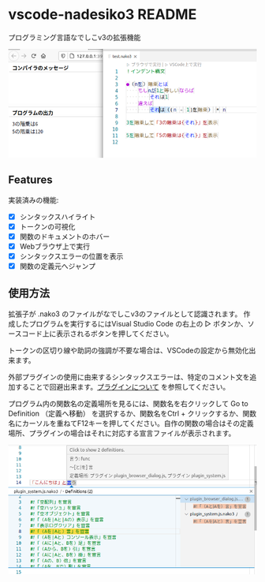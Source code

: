 # vscode-nadesiko3 README

プログラミング言語なでしこv3の拡張機能

![screenshot](https://raw.githubusercontent.com/yy0931/nadesiko3-vscode/master/nako.png)

## Features

実装済みの機能:
- [x] シンタックスハイライト
- [x] トークンの可視化
- [x] 関数のドキュメントのホバー
- [x] Webブラウザ上で実行
- [x] シンタックスエラーの位置を表示
- [x] 関数の定義元へジャンプ

## 使用方法
拡張子が .nako3 のファイルがなでしこv3のファイルとして認識されます。
作成したプログラムを実行するにはVisual Studio Code の右上の ▷ ボタンか、ソースコード上に表示されるボタンを押してください。

トークンの区切り線や助詞の強調が不要な場合は、VSCodeの設定から無効化出来ます。

外部プラグインの使用に由来するシンタックスエラーは、特定のコメント文を追加することで回避出来ます。[プラグインについて](https://github.com/yy0931/nadesiko3-vscode/blob/main/プラグインについて.md) を参照してください。

プログラム内の関数名の定義場所を見るには、関数名を右クリックして Go to Definition （定義へ移動） を選択するか、関数名をCtrl + クリックするか、関数名にカーソルを重ねてF12キーを押してください。自作の関数の場合はその定義場所、プラグインの場合はそれに対応する宣言ファイルが表示されます。

![go_to_definition](https://raw.githubusercontent.com/yy0931/nadesiko3-vscode/master/go_to_definition.png)
